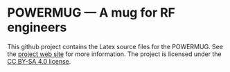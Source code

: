 # POWERMUG — A mug for RF engineers

This github project contains the Latex source files for the POWERMUG. See the [project web site](https://hb9uf.github.io/powermug/) for more information. The project is licensed under the [CC BY-SA 4.0 license](https://creativecommons.org/licenses/by-sa/4.0/legalcode).
